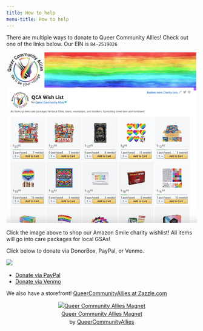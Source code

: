 ```yaml
---
title: How to help
menu-title: How to help
--- 
```


There are multiple ways to donate to Queer Community Allies! Check out one of the links below. Our EIN is `84-2519026`

[![shop our wishlist](/files/qcawishsmile.jpg)](https://smile.amazon.com/hz/charitylist/ls/MX3B3PFF8BI8/ref=smi_ext_lnk_lcl_cl)

Click the image above to shop our Amazon Smile charity wishlist! All items will go into care packages for local GSAs!

Click below to donate via DonorBox, PayPal, or Venmo. 

<a target="_blank" href="https://donorbox.org/queer-community-allies-donations"><img src="https://d1iczxrky3cnb2.cloudfront.net/button-medium-blue.png" /></a>
- [Donate via PayPal](/donate/paypal)
- [Donate via Venmo](/donate/venmo)

We also have a storefront! [QueerCommunityAllies at Zazzle.com](https://www.zazzle.com/store/queercommunityallies) 
 <div style="text-align:center;line-height:150%"> <a href="https://www.zazzle.com/queer_community_allies_magnet-147139367031313633" rel="nofollow" > <img src="https://rlv.zcache.com/queer_community_allies_magnet-r4220f856035e47ba858d0cf2f53997bf_x7js9_8byvr_1024.jpg?max_dim=325" alt="Queer Community Allies Magnet" style="border:0;" /> </a> <br /> <a href="https://www.zazzle.com/queer_community_allies_magnet-147139367031313633" rel="nofollow" >Queer Community Allies Magnet</a> <br />by <a href="https://www.zazzle.com/store/queercommunityallies" rel="nofollow">QueerCommunityAllies</a> </div>


